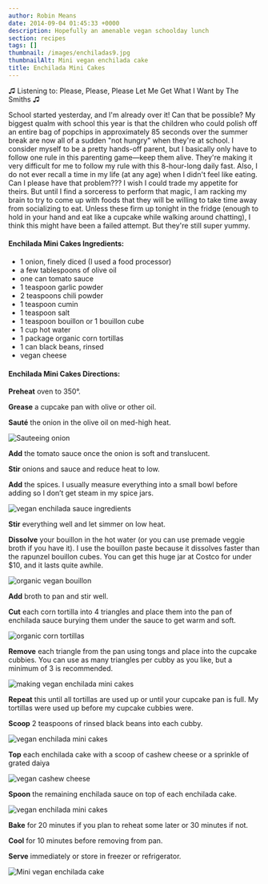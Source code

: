 ```yaml
---
author: Robin Means
date: 2014-09-04 01:45:33 +0000
description: Hopefully an amenable vegan schoolday lunch
section: recipes
tags: []
thumbnail: /images/enchiladas9.jpg
thumbnailAlt: Mini vegan enchilada cake
title: Enchilada Mini Cakes
---
```


♫&nbsp;Listening to: Please, Please, Please Let Me Get What I Want by The Smiths ♫

School started yesterday, and I'm already over it! Can that be possible? My biggest qualm with school this year is that the children who could polish off an entire bag of popchips in approximately 85 seconds over the summer break are now all of a sudden "not hungry" when they're at school. I consider myself to be a pretty hands-off parent, but I basically only have to follow one rule in this parenting game—keep them alive. They're making it very difficult for me to follow my rule with this 8-hour-long daily fast.&nbsp;Also, I do not ever recall a time in my life (at any age) when I didn't feel like eating. Can I please have that problem??? I wish I could trade my appetite for theirs. But until I find a sorceress&nbsp;to perform that magic, I am racking my brain to try to come up with foods that they will be willing to take time away from socializing to eat. Unless these firm up tonight in the fridge (enough to hold in your hand and eat like a cupcake while walking around chatting), I think this might have been a failed attempt. But they're still super yummy.

#### Enchilada Mini Cakes Ingredients:

- 1 onion, finely diced (I used a food processor)
- a few tablespoons of olive oil
- one can tomato sauce
- 1 teaspoon garlic powder
- 2 teaspoons chili powder
- 1 teaspoon cumin
- 1 teaspoon salt
- 1 teaspoon bouillon or 1 bouillon cube
- 1 cup hot water
- 1 package organic corn tortillas
- 1 can black beans, rinsed
- vegan cheese

#### Enchilada Mini Cakes Directions:

**Preheat** oven to 350°.

**Grease** a cupcake pan with olive or other oil.

**Sauté** the onion in the olive oil on med-high heat.

![Sauteeing onion](/images/enchiladas1.jpg)

**Add** the tomato sauce once the onion is soft and translucent.

**Stir** onions and sauce and reduce heat to low.

**Add** the spices. I usually measure everything into a small bowl before adding so I don’t get steam in my spice jars.

![vegan enchilada sauce ingredients](/images/enchiladas2.jpg)

**Stir** everything well and let simmer on low heat.

**Dissolve** your bouillon in the hot water (or you can use premade veggie broth if you have it). I use the bouillon paste because it dissolves faster than the rapunzel bouillon cubes. You can get this huge jar at Costco for under $10, and it lasts quite awhile.

![organic vegan bouillon](/images/enchiladas3.jpg)

**Add** broth to pan and stir well.

**Cut** each corn tortilla into 4 triangles and place them into the pan of enchilada sauce burying them under the sauce to get warm and soft.

![organic corn tortillas](/images/enchiladas4.jpg)

**Remove** each triangle from the pan using tongs and place into the cupcake cubbies. You can use as many triangles per cubby as you like, but a minimum of 3 is recommended.

![making vegan enchilada mini cakes](/images/enchiladas5.jpg)

**Repeat** this until all tortillas are used up or until your cupcake pan is full. My tortillas were used up before my cupcake cubbies were.

**Scoop** 2 teaspoons of rinsed black beans into each cubby.

![vegan enchilada mini cakes](/images/enchiladas6.jpg)

**Top** each enchilada cake with a scoop of cashew cheese or a sprinkle of grated daiya

![vegan cashew cheese](/images/enchiladas7.jpg)

**Spoon** the remaining enchilada sauce on top of each enchilada cake.

![vegan enchilada mini cakes](/images/enchiladas8.jpg)

**Bake** for 20 minutes if you plan to reheat some later or 30 minutes if not.

**Cool** for 10 minutes before removing from pan.

**Serve** immediately or store in freezer or refrigerator.

![Mini vegan enchilada cake](/images/enchiladas9.jpg)

